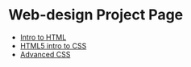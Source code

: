 # Web-design Project Page

<ul>

<li><a href="Intro_HTML/index.html" target=" _blank">Intro to HTML</a>
<li><a href="INTRO_CSS" target=" _blank">HTML5 intro to CSS</a>
<li><a href="Adv_CSS" target=" _blank">Advanced CSS</a>
<ul>